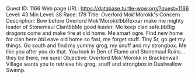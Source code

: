 Quest ID: 1166
Web page URL: https://database.turtle-wow.org/?quest=1166
Level: 43
Min Level: 38
Race: 178
Title: Overlord Mok'Morokk's Concern
Description: Bow before Overlord Mok'Morokk!$b$bRexxar make me mighty leader of Stonemaul Clan!$b$bMe good leader. Me keep clan safe.$b$bBig dragons come and make fire at old home. Me smart ogre. Find new home for clan here.$b$bLeave old home so fast, me forget stuff. Tiny $r, go get my things. Go south and find my yummy grog, my snuff and my strongbox. Me like you after you do that. You look in Den of Flame and Stonemaul Ruins... they be there, me sure!
Objective: Overlord Mok'Morokk in Brackenwall Village wants you to retrieve his grog, snuff and strongbox in Dustwallow Swamp.
